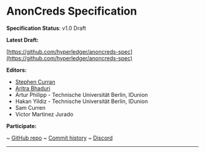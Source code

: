 AnonCreds Specification
==================

**Specification Status**: v1.0 Draft

**Latest Draft:**

[https://github.com/hyperledger/anoncreds-spec](https://github.com/hyperledger/anoncreds-spec)

**Editors:**

- [Stephen Curran](https://github.com/swcurran)
- [Aritra Bhaduri](https://github.com/aritrocoder)
- Artur Philipp - Technische Universität Berlin, IDunion
- Hakan Yildiz - Technische Universität Berlin, IDunion
- Sam Curren
- Victor Martinez Jurado

<!-- -->

**Participate:**

~ [GitHub repo](https://github.com/hyperledger/anoncreds-spec)
~ [Commit history](https://github.com/hyperledger/anoncreds-spec/commits/main)
~ [Discord](https://discord.gg/hyperledger)

------------------------------------

